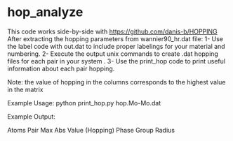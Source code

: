 # hop_analyze

This code works side-by-side with https://github.com/danis-b/HOPPING
After extracting the hopping parameters from wannier90_hr.dat file: 
1- Use the label code with out.dat to include proper labelings for your material and numbering.
2- Execute the output unix commands to create .dat hopping files for each pair in your system .
3- Use the print_hop code to print useful information about each pair hopping. 

Note: the value of hopping in the columns corresponds to the highest value in the matrix 

Example Usage: 
python print_hop.py hop.Mo-Mo.dat 

Example Output:

Atoms Pair     Max Abs Value (Hopping)    Phase              Group       Radius
